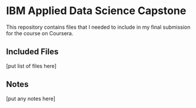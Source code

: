 # IBM Applied Data Science Capstone 

This repository contains files that I needed to include in my final submission for the course on Coursera.

## Included Files

[put list of files here]

## Notes

[put any notes here]
